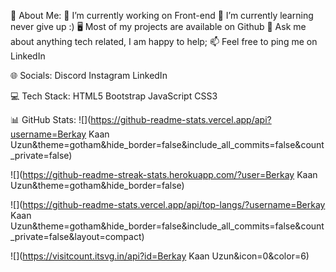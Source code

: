 💫 About Me:
🔭 I’m currently working on Front-end
🌱 I’m currently learning never give up :)
🖥 Most of my projects are available on Github
💬 Ask me about anything tech related, I am happy to help;
📫 Feel free to ping me on LinkedIn

🌐 Socials:
Discord Instagram LinkedIn

💻 Tech Stack:
HTML5 Bootstrap JavaScript CSS3

📊 GitHub Stats:
![](https://github-readme-stats.vercel.app/api?username=Berkay Kaan Uzun&theme=gotham&hide_border=false&include_all_commits=false&count_private=false)

![](https://github-readme-streak-stats.herokuapp.com/?user=Berkay Kaan Uzun&theme=gotham&hide_border=false)

![](https://github-readme-stats.vercel.app/api/top-langs/?username=Berkay Kaan Uzun&theme=gotham&hide_border=false&include_all_commits=false&count_private=false&layout=compact)

![](https://visitcount.itsvg.in/api?id=Berkay Kaan Uzun&icon=0&color=6)
